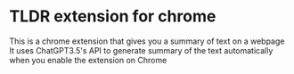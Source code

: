 # TLDR extension for chrome

This is a chrome extension that gives you a summary of text on a webpage 
It uses ChatGPT3.5's API to generate summary of the text automatically when you enable the extension on Chrome 